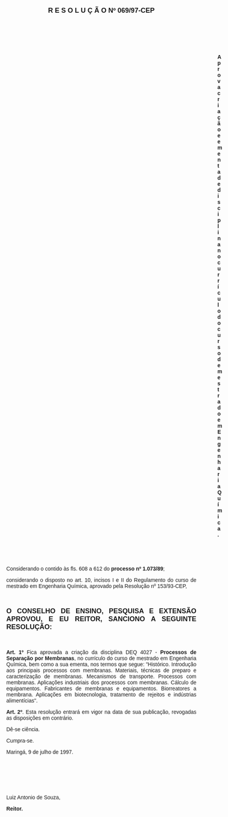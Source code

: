 <BODY>

<B><FONT FACE="Arial" SIZE=4><P ALIGN="CENTER">R E S O L U &Ccedil; &Atilde; O  Nº  069/97-CEP</P>
</B></FONT><FONT FACE="Arial"><P ALIGN="JUSTIFY"></P>
<P ALIGN="JUSTIFY">&nbsp;</P>
<P ALIGN="JUSTIFY">&nbsp;</P>
<P ALIGN="JUSTIFY">&nbsp;</P><DIR>
<DIR>
<DIR>
<DIR>
<DIR>
<DIR>
<DIR>
<DIR>
<DIR>
<DIR>
<DIR>
<DIR>
<DIR>
<DIR>

<B><P ALIGN="JUSTIFY">Aprova cria&ccedil;&atilde;o e ementa de disciplina no curr&iacute;culo do curso de mestrado em Engenharia Qu&iacute;mica.</P>
</B><P ALIGN="JUSTIFY"></P>
<P ALIGN="JUSTIFY">&nbsp;</P>
<P ALIGN="JUSTIFY">&nbsp;</P></DIR>
</DIR>
</DIR>
</DIR>
</DIR>
</DIR>
</DIR>
</DIR>
</DIR>
</DIR>
</DIR>
</DIR>
</DIR>
</DIR>

<P ALIGN="JUSTIFY">&#9;&#9;Considerando o contido &agrave;s fls. 608 a 612 do <B>processo nº 1.073/89</B>;</P>
<P ALIGN="JUSTIFY">&#9;&#9;considerando o disposto no art. 10, incisos I e II do Regulamento do curso de mestrado em Engenharia Qu&iacute;mica, aprovado pela Resolu&ccedil;&atilde;o nº 153/93-CEP,</P>
<P ALIGN="JUSTIFY"></P>
<P ALIGN="JUSTIFY">&nbsp;</P>
</FONT><B><FONT FACE="Arial" SIZE=4><P ALIGN="JUSTIFY">O CONSELHO DE ENSINO, PESQUISA E EXTENS&Atilde;O APROVOU, E EU REITOR, SANCIONO A SEGUINTE RESOLU&Ccedil;&Atilde;O:</P>
</B></FONT><FONT FACE="Arial"><P ALIGN="JUSTIFY"></P>
<P ALIGN="JUSTIFY">&nbsp;</P>
<B><P ALIGN="JUSTIFY">Art. 1º</B> Fica aprovada a cria&ccedil;&atilde;o da disciplina DEQ 4027 - <B>Processos de Separa&ccedil;&atilde;o por Membranas</B>, no curr&iacute;culo do curso de mestrado em Engenharia Qu&iacute;mica, bem como a sua ementa, nos termos que segue: &quot;Hist&oacute;rico. Introdu&ccedil;&atilde;o aos principais processos com membranas. Materiais, t&eacute;cnicas de preparo e caracteriza&ccedil;&atilde;o de membranas. Mecanismos de transporte. Processos com membranas. Aplica&ccedil;&otilde;es industriais dos processos com membranas. C&aacute;lculo de equipamentos. Fabricantes de membranas e equipamentos. Biorreatores a membrana. Aplica&ccedil;&otilde;es em biotecnologia, tratamento de rejeitos e ind&uacute;strias aliment&iacute;cias&quot;.</P>
<B><P ALIGN="JUSTIFY">Art. 2º</B>. Esta resolu&ccedil;&atilde;o entrar&aacute; em vigor na data de sua publica&ccedil;&atilde;o, revogadas as disposi&ccedil;&otilde;es em contr&aacute;rio.</P>
<P ALIGN="JUSTIFY">D&ecirc;-se ci&ecirc;ncia.</P>
<P ALIGN="JUSTIFY">Cumpra-se.</P>
<P ALIGN="JUSTIFY"></P>
<P>Maring&aacute;, 9 de julho de 1997.</P>
<P ALIGN="JUSTIFY"></P>
<P ALIGN="JUSTIFY">&nbsp;</P>
<P ALIGN="JUSTIFY">&nbsp;</P>
<P ALIGN="JUSTIFY">&nbsp;</P>
<P ALIGN="JUSTIFY">Luiz Antonio de Souza,</P>
<B><P ALIGN="JUSTIFY">Reitor.</P></B></FONT></BODY>

